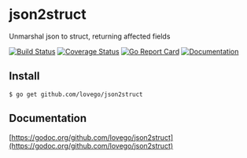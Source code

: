 # json2struct
Unmarshal json to struct, returning affected fields

[![Build Status](https://github.com/lovego/json2struct/actions/workflows/go.yml/badge.svg)](https://github.com/lovego/json2struct/actions/workflows/go.yml)
[![Coverage Status](https://coveralls.io/repos/github/lovego/json2struct/badge.svg?branch=master)](https://coveralls.io/github/lovego/json2struct)
[![Go Report Card](https://goreportcard.com/badge/github.com/lovego/json2struct)](https://goreportcard.com/report/github.com/lovego/json2struct)
[![Documentation](https://pkg.go.dev/badge/github.com/lovego/json2struct)](https://pkg.go.dev/github.com/lovego/json2struct@v0.0.2)

## Install
`$ go get github.com/lovego/json2struct`


## Documentation
[https://godoc.org/github.com/lovego/json2struct](https://godoc.org/github.com/lovego/json2struct)

